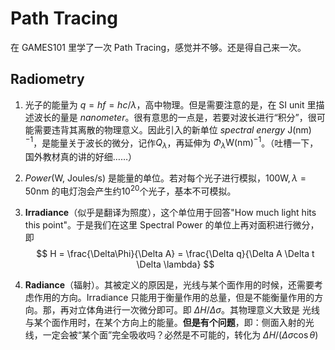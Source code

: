 # Path Tracing

在 GAMES101 里学了一次 Path Tracing，感觉并不够。还是得自己来一次。

## Radiometry

1. 光子的能量为 $q = h f = h c/\lambda$，高中物理。但是需要注意的是，在 SI unit 里描述波长的量是 *nanometer*。很有意思的一点是，若要对波长进行“积分”，很可能需要违背其离散的物理意义。因此引入的新单位 *spectral energy* $\mathrm{J(nm)^{-1}}$，是能量关于波长的微分，记作$Q_\lambda$，再延伸为 $\Phi_{\lambda} \mathrm{W(nm)^{-1}}$。（吐槽一下，国外教材真的讲的好细……）

2. *Power*(W, Joules/s) 是能量的单位。若对每个光子进行模拟，$100\mathrm{W}, \lambda = 50\mathrm{nm}$ 的电灯泡会产生约$10^{20}$个光子，基本不可模拟。

3. **Irradiance**（似乎是翻译为照度），这个单位用于回答"How much light hits this point"。于是我们在这里 Spectral Power 的单位上再对面积进行微分，即
   $$
   H = \frac{\Delta\Phi}{\Delta A} = \frac{\Delta q}{\Delta A \Delta t \Delta \lambda}
   $$

4. **Radiance**（辐射）。其被定义的原因是，光线与某个面作用的时候，还需要考虑作用的方向。Irradiance 只能用于衡量作用的总量，但是不能衡量作用的方向。那，再对立体角进行一次微分即可。即 $\Delta H / \Delta \sigma$。其物理意义大致是 光线与某个面作用时，在某个方向上的能量。**但是有个问题**，即：侧面入射的光线，一定会被“某个面”完全吸收吗？必然是不可能的，转化为 $\Delta H / (\Delta \sigma \cos \theta)$